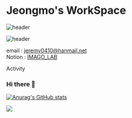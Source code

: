 # Jeongmo's WorkSpace

![header](https://capsule-render.vercel.app/api?type=rect&color=3eb489&height=200&section=header&text=capsule%20render&fontSize=90&animation=twinkling&fontColor=f5e29f)

![header](https://capsule-render.vercel.app/api?type=rounded&color=3eb489&text=%20JeongMo%20&height=300&fontSize=100&textBg=f5e29f&animation=twinkling)

email : jeremy0410@hanmail.net  
Notion : [IMAGO_LAB](https://debonair-diagram-1c3.notion.site/IMAGO-LAB-fe9b427453b041dc83db36ccb704e868)

Activity

### Hi there 👋

[![Anurag's GitHub stats](https://github-readme-stats.vercel.app/api?username=JeongmoRYU)](https://github.com/JeongmoRYU/github-readme-stats)

<!--
**JeongmoRyu/JeongmoRYU** is a ✨ _special_ ✨ repository because its `README.md` (this file) appears on your GitHub profile.

Here are some ideas to get you started:

- 🔭 I’m currently working on ...
- 🌱 I’m currently learning ...
- 👯 I’m looking to collaborate on ...
- 🤔 I’m looking for help with ...
- 💬 Ask me about ...
- 📫 How to reach me: ...
- 😄 Pronouns: ...
- ⚡ Fun fact: ...
-->

<a href="링크 주소입력하삼" target="_blank"><img src="https://img.shields.io/badge/뱃지레이블-f5e29f?style=flat&logo=bookstack&logoColor=0e2e2a"/></a>
